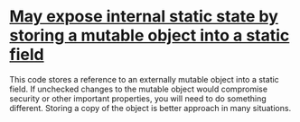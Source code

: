 # [May expose internal static state by storing a mutable object into a static field](https://spotbugs.readthedocs.io/en/latest/bugDescriptions.html#EI_EXPOSE_STATIC_REP2)

 This code stores a reference to an externally mutable object into a static
   field.
   If unchecked changes to
   the mutable object would compromise security or other
   important properties, you will need to do something different.
  Storing a copy of the object is better approach in many situations.